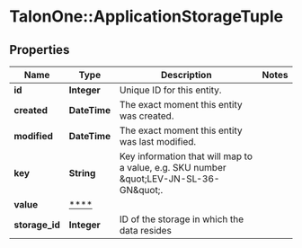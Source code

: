 # TalonOne::ApplicationStorageTuple

## Properties
Name | Type | Description | Notes
------------ | ------------- | ------------- | -------------
**id** | **Integer** | Unique ID for this entity. | 
**created** | **DateTime** | The exact moment this entity was created. | 
**modified** | **DateTime** | The exact moment this entity was last modified. | 
**key** | **String** | Key information that will map to a value, e.g. SKU number \&quot;LEV-JN-SL-36-GN\&quot;. | 
**value** | [****](.md) |  | 
**storage_id** | **Integer** | ID of the storage in which the data resides | 


